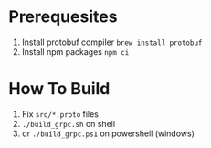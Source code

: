 # Prerequesites

1. Install protobuf compiler `brew install protobuf`
2. Install npm packages `npm ci`

# How To Build

1. Fix `src/*.proto` files
2. `./build_grpc.sh` on shell
3. or `./build_grpc.ps1` on powershell (windows)
